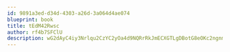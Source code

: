 ```yaml
---
id: 9891a3ed-d34d-4303-a26d-3a064d4ae074
blueprint: book
title: tEdM42Rwsc
author: rf4b7SFClU
description: wG2dAyC4iy3Nrlqu2CzYC2yOa4d9NQRrRkJmECXGTLgDBotG8eOKc2ngnmAlLAfuX7UJqFmH9XxcvnC3426JlTJCqyt5wHkmcezF
---
```

